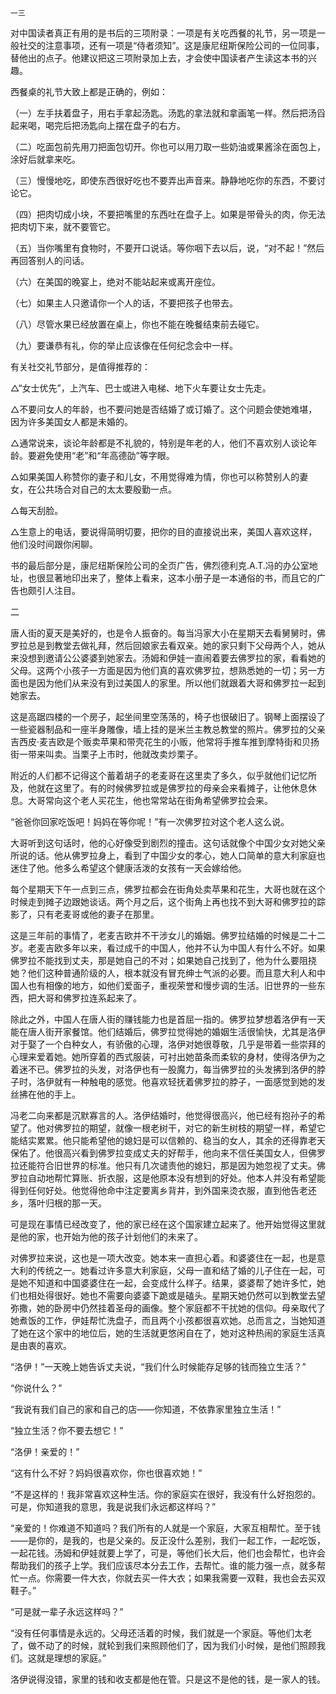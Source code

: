     一三 

   对中国读者真正有用的是书后的三项附录：一项是有关吃西餐的礼节，另一项是一般社交的注意事项，还有一项是“侍者须知”。这是康尼纽斯保险公司的一位同事，替他出的点子。他建议把这三项附录加上去，才会使中国读者产生读这本书的兴趣。

   西餐桌的礼节大致上都是正确的，例如：

   （一）左手扶着盘子，用右手拿起汤匙。汤匙的拿法就和拿画笔一样。然后把汤舀起来喝，喝完后把汤匙向上摆在盘子的右方。

   （二）吃面包前先用刀把面包切开。你也可以用刀取一些奶油或果酱涂在面包上，涂好后就拿来吃。

   （三）慢慢地吃，即使东西很好吃也不要弄出声音来。静静地吃你的东西，不要讨论它。

   （四）把肉切成小块，不要把嘴里的东西吐在盘子上。如果是带骨头的肉，你无法把肉切下来，就不要管它。

   （五）当你嘴里有食物时，不要开口说话。等你咽下去以后，说，“对不起！”然后再回答别人的问话。

   （六）在美国的晚宴上，绝对不能站起来或离开座位。

   （七）如果主人只邀请你一个人的话，不要把孩子也带去。

   （八）尽管水果已经放置在桌上，你也不能在晚餐结束前去碰它。

   （九）要谦恭有礼，你的举止应该像在任何纪念会中一样。

   有关社交礼节部分，是值得推荐的：

   △“女士优先”，上汽车、巴士或进入电梯、地下火车要让女士先走。

   △不要问女人的年龄，也不要问她是否结婚了或订婚了。这个问题会使她难堪，因为许多美国女人都是未婚的。

   △通常说来，谈论年龄都是不礼貌的，特别是年老的人，他们不喜欢别人谈论年龄。要避免使用“老”和“年高德劭”等字眼。

   △如果美国人称赞你的妻子和儿女，不用觉得难为情，你也可以称赞别人的妻女，在公共场合对自己的太太要殷勤一点。

   △每天刮脸。

   △生意上的电话，要说得简明切要，把你的目的直接说出来，美国人喜欢这样，他们没时间跟你闲聊。

   书的最后部分是，康尼纽斯保险公司的全页广告，佛烈德利克.A.T.冯的办公室地址，也很显著地印出来了，整体上看来，这本小册子是一本通俗的书，而且它的广告也颇引人注目。

   二

   唐人街的夏天是美好的，也是令人振奋的。每当冯家大小在星期天去看舅舅时，佛罗拉总是到教堂去做礼拜，然后回娘家去看双亲。她的家只剩下父母两个人，她从来没想到邀请公公婆婆到她家去。汤姆和伊娃一直闹着要去佛罗拉的家，看看她的父母。这两个小孩子一方面是因为他们真的喜欢佛罗拉，想熟悉她的一切；另一方面也是因为他们从来没有到过美国人的家里。所以他们就跟着大哥和佛罗拉一起到她家去。

   这是高踞四楼的一个房子，起坐间里空荡荡的，椅子也很破旧了。钢琴上面摆设了一些瓷器制品和一座半身雕像，墙上挂的是米兰主教总教堂的照片。佛罗拉的父亲吉西皮·麦吉欧是个贩卖苹果和带壳花生的小贩，他常将手推车推到摩特街和贝扬街一带来叫卖。当栗子上市时，他就改卖炒栗子。

   附近的人们都不记得这个蓄着胡子的老麦哥在这里卖了多久，似乎就他们记忆所及，他就在这里了。有的时候佛罗拉或是佛罗拉的母亲会来看摊子，让他休息休息。大哥常向这个老人买花生，他也常常站在街角希望佛罗拉会来。

   “爸爸你回家吃饭吧！妈妈在等你呢！”有一次佛罗拉对这个老人这么说。

   大哥听到这句话时，他的心好像受到剧烈的撞击。这句话就像个中国少女对她父亲所说的话。他从佛罗拉身上，看到了中国少女的孝心，她人口简单的意大利家庭也迷住了他。他多么希望这个健康活泼的女孩有一天会嫁给他。

   每个星期天下午一点到三点，佛罗拉都会在街角处卖苹果和花生，大哥也就在这个时候走到摊子边跟她谈话。两个月之后，这个街角上再也找不到大哥和佛罗拉的踪影了，只有老麦哥或他的妻子在那里。

   这是三年前的事情了，老麦吉欧并不干涉女儿的婚姻。佛罗拉结婚的时候是二十二岁。老麦吉欧多年以来，看过成千的中国人，他并不认为中国人有什么不好。如果佛罗拉不能找到丈夫，那是她自己的不对；如果她自己找到了，他为什么要阻挠她？他们这种普通阶级的人，根本就没有冒充绅士气派的必要。而且意大利人和中国人也有相像的地方，如他们爱面子，重视荣誉和慢步调的生活。旧世界的一些东西，把大哥和佛罗拉连系起来了。

   除此之外，中国人在唐人街的赚钱能力也是首屈一指的。佛罗拉梦想着洛伊有一天能在唐人街开家餐馆。他们结婚后，佛罗拉觉得她的婚姻生活很愉快，尤其是洛伊对于娶了一个白种女人，有骄傲的心理，洛伊对她很尊敬，几乎是带着一些崇拜的心理来爱着她。她所穿着的西式服装，可衬出她苗条而柔软的身材，使得洛伊为之着迷不已。佛罗拉的头发，对洛伊也有一股魔力，每当佛罗拉的头发拂到洛伊的脖子时，洛伊就有一种触电的感觉。他喜欢轻抚着佛罗拉的脖子，一面感觉到她的发丝拂在他的手上。

   冯老二向来都是沉默寡言的人。洛伊结婚时，他觉得很高兴，他已经有抱孙子的希望了。他对佛罗拉的期望，就像一根老树干，对它的新生树枝的期望一样，希望它能结实累累。他只能希望他的媳妇是可以信赖的、稳当的女人，其余的还得靠老天保佑了。他很高兴看到佛罗拉变成丈夫的好帮手，他向来不信任美国女人，但佛罗拉还能符合旧世界的标准。他只有几次谴责他的媳妇，那是因为她忽视了丈夫。佛罗拉自动地帮忙算账、折衣服，这是他原本没有想到的好处。他本人并没有希望能得到任何好处。他觉得他命中注定要离乡背井，到外国来烫衣服，直到他告老还乡，落叶归根的那一天。

   可是现在事情已经改变了，他的家已经在这个国家建立起来了。他开始觉得这里就是他的家，也开始为他的孩子计划他们的未来了。

   对佛罗拉来说，这也是一项大改变。她本来一直担心着。和婆婆住在一起，也是意大利的传统之一。她看过许多意大利家庭，父母一直和结了婚的儿子住在一起，可是她不知道和中国婆婆住在一起，会变成什么样子。结果，婆婆帮了她许多忙，她们也相处得很好。她也不需要向婆婆下跪或是磕头。星期天她仍然可以到教堂去望弥撒，她的卧房中仍然挂着圣母的画像。整个家庭都不干扰她的信仰。母亲取代了她煮饭的工作，伊娃帮忙洗盘子，而且两个小孩都很喜欢她。总而言之，当她知道了她在这个家中的地位后，她的生活就更悠闲自在了，她对这种热闹的家庭生活真是由衷的喜欢。

   “洛伊！”一天晚上她告诉丈夫说，“我们什么时候能存足够的钱而独立生活？”

   “你说什么？”

   “我说有我们自己的家和自己的店——你知道，不依靠家里独立生活！”

   “独立生活？你不要去想它！”

   “洛伊！亲爱的！”

   “这有什么不好？妈妈很喜欢你，你也很喜欢她！”

   “不是这样的！我非常喜欢这种生活。你的家庭实在很好，我没有什么好抱怨的。可是，你知道我的意思，我是说我们永远都这样吗？”

   “亲爱的！你难道不知道吗？我们所有的人就是一个家庭，大家互相帮忙。至于钱——是你的，是我的，也是父亲的。反正没什么差别，我们一起工作，一起吃饭，一起花钱。汤姆和伊娃就要上学了，可是，等他们长大后，他们也会帮忙，也许会帮助我们的孩子上学。我们应该尽本分去工作，去帮忙。谁的能力强一点，就多帮忙一点。你需要一件大衣，你就去买一件大衣；如果我需要一双鞋，我也会去买双鞋子。”

   “可是就一辈子永远这样吗？”

   “没有任何事情是永远的。父母还活着的时候，我们就是一个家庭。等他们太老了，做不动了的时候，就轮到我们来照顾他们了，因为我们小时候，是他们照顾我们。这就是理想的家庭。”

   洛伊说得没错，家里的钱和收支都是他在管。只是这不是他的钱，是一家人的钱。

